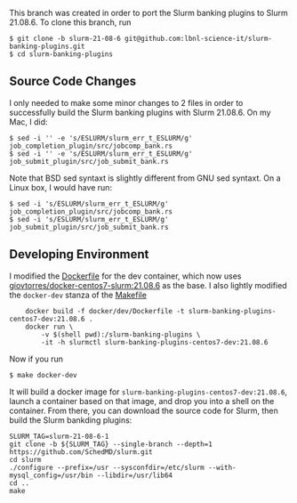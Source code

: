 This branch was created in order to port the Slurm banking plugins to Slurm 21.08.6. To clone this branch, run

```
$ git clone -b slurm-21-08-6 git@github.com:lbnl-science-it/slurm-banking-plugins.git
$ cd slurm-banking-plugins
```

## Source Code Changes

I only needed to make some minor changes to 2 files in order to successfully build the Slurm banking plugins with Slurm 21.08.6. On my Mac, I did:

```
$ sed -i '' -e 's/ESLURM/slurm_err_t_ESLURM/g' job_completion_plugin/src/jobcomp_bank.rs
$ sed -i '' -e 's/ESLURM/slurm_err_t_ESLURM/g' job_submit_plugin/src/job_submit_bank.rs
```

Note that BSD sed syntaxt is slightly different from GNU sed syntaxt. On a Linux box, I would have run:

```
$ sed -i 's/ESLURM/slurm_err_t_ESLURM/g' job_completion_plugin/src/jobcomp_bank.rs
$ sed -i 's/ESLURM/slurm_err_t_ESLURM/g' job_submit_plugin/src/job_submit_bank.rs
```

## Developing Environment

I modified the [Dockerfile](https://github.com/lbnl-science-it/slurm-banking-plugins/blob/slurm-21-08-6/docker/dev/Dockerfile) for the dev container, which now uses [giovtorres/docker-centos7-slurm:21.08.6](https://github.com/giovtorres/docker-centos7-slurm) as the base. I also lightly modified the `docker-dev` stanza of the [Makefile](https://github.com/lbnl-science-it/slurm-banking-plugins/blob/slurm-21-08-6/Makefile)

```
	docker build -f docker/dev/Dockerfile -t slurm-banking-plugins-centos7-dev:21.08.6 .
	docker run \
		-v $(shell pwd):/slurm-banking-plugins \
		-it -h slurmctl slurm-banking-plugins-centos7-dev:21.08.6
```

Now if you run

```
$ make docker-dev
```

It will build a docker image for `slurm-banking-plugins-centos7-dev:21.08.6`, launch a container based on that image, and drop you into a shell on the container. From there, you can download the source code for Slurm, then build the Slurm bankding plugins:

```
SLURM_TAG=slurm-21-08-6-1
git clone -b ${SLURM_TAG} --single-branch --depth=1 https://github.com/SchedMD/slurm.git
cd slurm
./configure --prefix=/usr --sysconfdir=/etc/slurm --with-mysql_config=/usr/bin --libdir=/usr/lib64
cd ..
make
```
